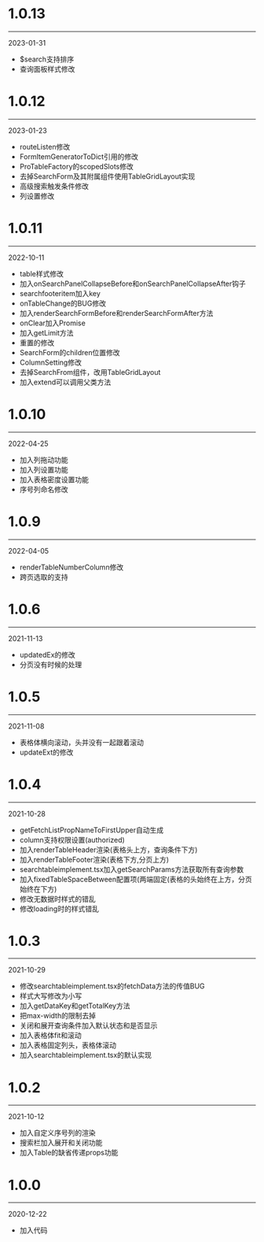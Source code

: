 # 1.0.13

***

2023-01-31

* $search支持排序
* 查询面板样式修改

# 1.0.12

***

2023-01-23

* routeListen修改
* FormItemGeneratorToDict引用的修改
* ProTableFactory的scopedSlots修改
* 去掉SearchForm及其附属组件使用TableGridLayout实现
* 高级搜索触发条件修改
* 列设置修改

# 1.0.11

***

2022-10-11

* table样式修改
* 加入onSearchPanelCollapseBefore和onSearchPanelCollapseAfter钩子
* searchfooteritem加入key
* onTableChange的BUG修改
* 加入renderSearchFormBefore和renderSearchFormAfter方法
* onClear加入Promise
* 加入getLimit方法
* 重置的修改
* SearchForm的children位置修改
* ColumnSetting修改
* 去掉SearchFrom组件，改用TableGridLayout
* 加入extend可以调用父类方法

# 1.0.10

***

2022-04-25

* 加入列拖动功能
* 加入列设置功能
* 加入表格密度设置功能
* 序号列命名修改

# 1.0.9

***

2022-04-05

* renderTableNumberColumn修改
* 跨页选取的支持

# 1.0.6

***

2021-11-13

* updatedEx的修改
* 分页没有时候的处理

# 1.0.5

***

2021-11-08

* 表格体横向滚动，头并没有一起跟着滚动
* updateExt的修改

# 1.0.4

***

2021-10-28

* getFetchListPropNameToFirstUpper自动生成
* column支持权限设置(authorized)
* 加入renderTableHeader渲染(表格头上方，查询条件下方)
* 加入renderTableFooter渲染(表格下方,分页上方)
* searchtableimplement.tsx加入getSearchParams方法获取所有查询参数
* 加入fixedTableSpaceBetween配置项(两端固定(表格的头始终在上方，分页始终在下方)
* 修改无数据时样式的错乱
* 修改loading时的样式错乱

# 1.0.3

***

2021-10-29

* 修改searchtableimplement.tsx的fetchData方法的传值BUG
* 样式大写修改为小写
* 加入getDataKey和getTotalKey方法
* 把max-width的限制去掉
* 关闭和展开查询条件加入默认状态和是否显示
* 加入表格体fit和滚动
* 加入表格固定列头，表格体滚动
* 加入searchtableimplement.tsx的默认实现

# 1.0.2

***

2021-10-12

* 加入自定义序号列的渲染
* 搜索栏加入展开和关闭功能
* 加入Table的缺省传递props功能

# 1.0.0

***

2020-12-22

* 加入代码
